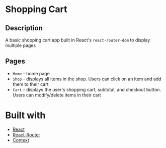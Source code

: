 # Shopping Cart

## Description

A basic shopping cart app built in React's `react-router-dom` to display multiple pages

## Pages
- `Home` - home page
- `Shop` - displays all items in the shop. Users can click on an item and add them to their cart
- `Cart` - displays the user's shopping cart, subtotal, and checkout button. Users can modify/delete items in their cart

# Built with
* [React](https://reactjs.org/docs/getting-started.html)
* [React-Router](https://reactrouter.com/docs/en/v6/getting-started/overview)
* [Context](https://reactjs.org/docs/context.html)